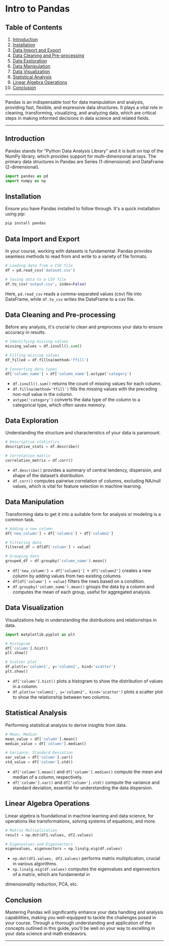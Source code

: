 # Intro to Pandas

## Table of Contents

1. [Introduction](#introduction)
2. [Installation](#installation)
3. [Data Import and Export](#data-import-and-export)
4. [Data Cleaning and Pre-processing](#data-cleaning-and-pre-processing)
5. [Data Exploration](#data-exploration)
6. [Data Manipulation](#data-manipulation)
7. [Data Visualization](#data-visualization)
8. [Statistical Analysis](#statistical-analysis)
9. [Linear Algebra Operations](#linear-algebra-operations)
10. [Conclusion](#conclusion)
---

Pandas is an indispensable tool for data manipulation and analysis, providing fast, flexible, and expressive data structures. It plays a vital role in cleaning, transforming, visualizing, and analyzing data, which are critical steps in making informed decisions in data science and related fields.

---

## Introduction

Pandas stands for "Python Data Analysis Library" and it is built on top of the NumPy library, which provides support for multi-dimensional arrays. The primary data structures in Pandas are Series (1-dimensional) and DataFrame (2-dimensional).

```python
import pandas as pd
import numpy as np

```

## Installation

Ensure you have Pandas installed to follow through. It's a quick installation using pip:

```bash
pip install pandas

```

## Data Import and Export

In your course, working with datasets is fundamental. Pandas provides seamless methods to read from and write to a variety of file formats.

```python
# Loading data from a CSV file
df = pd.read_csv('dataset.csv')

# Saving data to a CSV file
df.to_csv('output.csv', index=False)

```

Here, `pd.read_csv` reads a comma-separated values (csv) file into DataFrame, while `df.to_csv` writes the DataFrame to a csv file.

## Data Cleaning and Pre-processing

Before any analysis, it's crucial to clean and preprocess your data to ensure accuracy in results.

```python
# Identifying missing values
missing_values = df.isnull().sum()

# Filling missing values
df_filled = df.fillna(method='ffill')

# Converting data types
df['column_name'] = df['column_name'].astype('category')

```

- `df.isnull().sum()` returns the count of missing values for each column.
- `df.fillna(method='ffill')` fills the missing values with the preceding non-null value in the column.
- `astype('category')` converts the data type of the column to a categorical type, which often saves memory.

## Data Exploration

Understanding the structure and characteristics of your data is paramount.

```python
# Descriptive statistics
descriptive_stats = df.describe()

# Correlation matrix
correlation_matrix = df.corr()

```

- `df.describe()` provides a summary of central tendency, dispersion, and shape of the dataset’s distribution.
- `df.corr()` computes pairwise correlation of columns, excluding NA/null values, which is vital for feature selection in machine learning.

## Data Manipulation

Transforming data to get it into a suitable form for analysis or modeling is a common task.

```python
# Adding a new column
df['new_column'] = df['column1'] + df['column2']

# Filtering data
filtered_df = df[df['column'] > value]

# Grouping data
grouped_df = df.groupby('column_name').mean()

```

- `df['new_column'] = df['column1'] + df['column2']` creates a new column by adding values from two existing columns.
- `df[df['column'] > value]` filters the rows based on a condition.
- `df.groupby('column_name').mean()` groups the data by a column and computes the mean of each group, useful for aggregated analysis.

## Data Visualization

Visualizations help in understanding the distributions and relationships in data.

```python
import matplotlib.pyplot as plt

# Histogram
df['column'].hist()
plt.show()

# Scatter plot
df.plot(x='column1', y='column2', kind='scatter')
plt.show()

```

- `df['column'].hist()` plots a histogram to show the distribution of values in a column.
- `df.plot(x='column1', y='column2', kind='scatter')` plots a scatter plot to show the relationship between two columns.

## Statistical Analysis

Performing statistical analysis to derive insights from data.

```python
# Mean, Median
mean_value = df['column'].mean()
median_value = df['column'].median()

# Variance, Standard Deviation
var_value = df['column'].var()
std_value = df['column'].std()

```

- `df['column'].mean()` and `df['column'].median()` compute the mean and median of a column, respectively.
- `df['column'].var()` and `df['column'].std()` compute the variance and standard deviation, essential for understanding the data dispersion.

## Linear Algebra Operations

Linear algebra is foundational in machine learning and data science, for operations like transformations, solving systems of equations, and more.

```python
# Matrix Multiplication
result = np.dot(df1.values, df2.values)

# Eigenvalues and Eigenvectors
eigenvalues, eigenvectors = np.linalg.eig(df.values)

```

- `np.dot(df1.values, df2.values)` performs matrix multiplication, crucial in various algorithms.
- `np.linalg.eig(df.values)` computes the eigenvalues and eigenvectors of a matrix, which are fundamental in

dimensionality reduction, PCA, etc.

## Conclusion

Mastering Pandas will significantly enhance your data handling and analysis capabilities, making you well-equipped to tackle the challenges posed in your course. Through a thorough understanding and application of the concepts outlined in this guide, you'll be well on your way to excelling in your data science and math endeavors.

---
